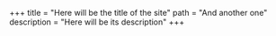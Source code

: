 +++
title = "Here will be the title of the site"
path = "And another one"
description = "Here will be its description"
+++
